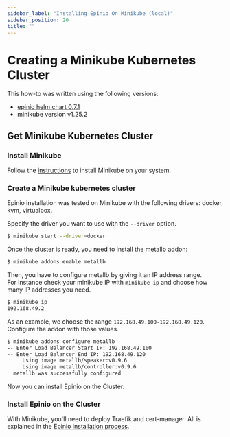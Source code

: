 ```yaml
---
sidebar_label: "Installing Epinio On Minikube (local)"
sidebar_position: 20
title: ""
---
```


# Creating a Minikube Kubernetes Cluster

This how-to was written using the following versions:
* [epinio helm chart 0.7.1](https://github.com/epinio/helm-charts/releases/tag/epinio-0.7.1)
* minikube version v1.25.2
## Get Minikube Kubernetes Cluster

### Install Minikube

Follow the [instructions](https://minikube.sigs.k8s.io/docs/start/) to install Minikube on your system.

### Create a Minikube kubernetes cluster

Epinio installation was tested on Minikube with the following drivers: docker, kvm, virtualbox.

Specify the driver you want to use with the `--driver` option.

```bash
$ minikube start --driver=docker
```

Once the cluster is ready, you need to install the metallb addon:

```bash
$ minikube addons enable metallb
```

Then, you have to configure metallb by giving it an IP address range.<br />
For instance check your minikube IP with `minikube ip` and choose how many IP addresses you need.

```bash
$ minikube ip
192.168.49.2
```

As an example, we choose the range `192.168.49.100-192.168.49.120`.<br />
Configure the addon with those values.

```bash
$ minikube addons configure metallb
-- Enter Load Balancer Start IP: 192.168.49.100
-- Enter Load Balancer End IP: 192.168.49.120
     Using image metallb/speaker:v0.9.6
     Using image metallb/controller:v0.9.6
  metallb was successfully configured
```

Now you can install Epinio on the Cluster.


### Install Epinio on the Cluster

With Minikube, you'll need to deploy Traefik and cert-manager.
All is explained in the [Epinio installation process](../installation/install_epinio.md).
